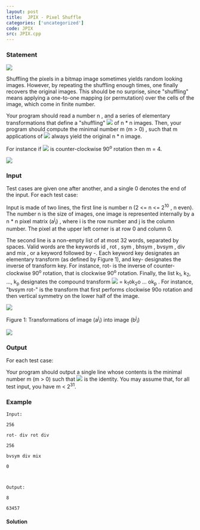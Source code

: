 ```yaml
---
layout: post
title:  JPIX - Pixel Shuffle
categories: ['uncategorized']
code: JPIX
src: JPIX.cpp
---
```


### **Statement**

![](http://www.spoj.com/content/john_jones:jpix1.jpg)

Shuffling the pixels in a bitmap image sometimes yields random looking images.
However, by repeating the shuffling enough times, one finally recovers the
original images. This should be no surprise, since "shuffling" means applying
a one-to-one mapping (or permutation) over the cells of the image, which come
in finite number.

Your program should read a number n , and a series of elementary
transformations that define a "shuffling"
![](http://www.spoj.com/content/john_jones:jpix6.png) of n * n images. Then,
your program should compute the minimal number m (m > 0) , such that m
applications of ![](http://www.spoj.com/content/john_jones:jpix6.png) always
yield the original n * n image.

For instance if ![](http://www.spoj.com/content/john_jones:jpix6.png) is
counter-clockwise 90<sup>o</sup> rotation then m = 4.

![](http://www.spoj.com/content/john_jones:jpix2.jpg)

### Input

Test cases are given one after another, and a single 0 denotes the end of the
input. For each test case:

Input is made of two lines, the first line is number n (2 <= n <=
2<sup>10</sup> , n even). The number n is the size of images, one image is
represented internally by a n * n pixel matrix
(a<sup>j</sup><sub>i</sub>) , where i is the row number and j is the
column number. The pixel at the upper left corner is at row 0 and column 0.

The second line is a non-empty list of at most 32 words, separated by spaces.
Valid words are the keywords id , rot , sym , bhsym ,
bvsym , div and mix , or a keyword followed by -. Each keyword
key designates an elementary transform (as defined by Figure 1), and
key- designates the inverse of transform key. For instance, rot-
is the inverse of counter-clockwise 90<sup>o</sup> rotation, that is
clockwise 90<sup>o</sup> rotation. Finally, the list k<sub>1</sub>,
k<sub>2</sub>, ..., k<sub>p</sub> designates the compound transform
![](http://www.spoj.com/content/john_jones:jpix6.png) =
k<sub>1</sub>ok<sub>2</sub>o ... ok<sub>p</sub> . For instance,
"bvsym rot-" is the transform that first performs clockwise 90o rotation and
then vertical symmetry on the lower half of the image.

![](http://www.spoj.com/content/john_jones:jpix3.jpg)

Figure 1: Transformations of image (a<sup>j</sup><sub>i</sub>) into
image (b<sup>j</sup><sub>i</sub>)

![](http://www.spoj.com/content/john_jones:jpix4.jpg)

### Output

For each test case:

Your program should output a single line whose contents is the minimal number
m (m > 0) such that ![](http://www.spoj.com/content/john_jones:jpix6.png) is
the identity. You may assume that, for all test input, you have m <
2<sup>31</sup>.

### Example

    
    
    Input:
    256
    rot- div rot div
    256
    bvsym div mix
    0
    
    Output:
    8
    63457
    



#### **Solution**



